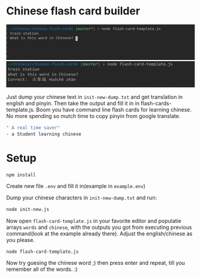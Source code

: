 # Chinese flash card builder
![Preview](/img/preview-1.png)
![Preview](/img/preview-2.png)

Just dump your chinese text in `init-new-dump.txt` and get translation in english and pinyin. Then take the output and fill it in in flash-cards-template.js. Boom you have command line flash cards for learning chinese. No more spending so mutch time to copy pinyin from google translate.

```bash
" A real time saver"
- a Student learning chinese
```

# Setup
```bash
npm install
```

Create new file `.env` and fill it in(example in `example.env`)

Dump your chinese characters in `init-new-dump.txt` and run:
```bash
node init-new.js
```

Now open `flash-card-template.js` in your favorite editor and populatie arrays `words` and `chinese`, with the outputs you got from executing previous command(look at the example already there). Adjust the english/chinese as you please.

```
node flash-card-template.js
```

Now try guesing the chinese word ;) then press enter and repeat, till you remember all of the words. :)

